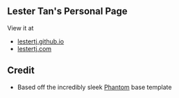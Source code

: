## Lester Tan's Personal Page

View it at

* [lestertj.github.io](https://lestertj.github.io)
* [lestertj.com](https://lestertj.com)

## Credit

* Based off the incredibly sleek [Phantom](https://github.com/jamigibbs/phantom) base template
